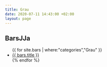 ```yaml
---
title: Grau
date: 2020-07-11 14:43:00 +02:00
layout: page
---
```


## BarsJJa
<ul>
{{ for site.bars | where:"categories","Grau" }}
<li><a href="{{ bars.url }}"> {{ bars.title }}</a></li>
{% endfor %}
</ul>